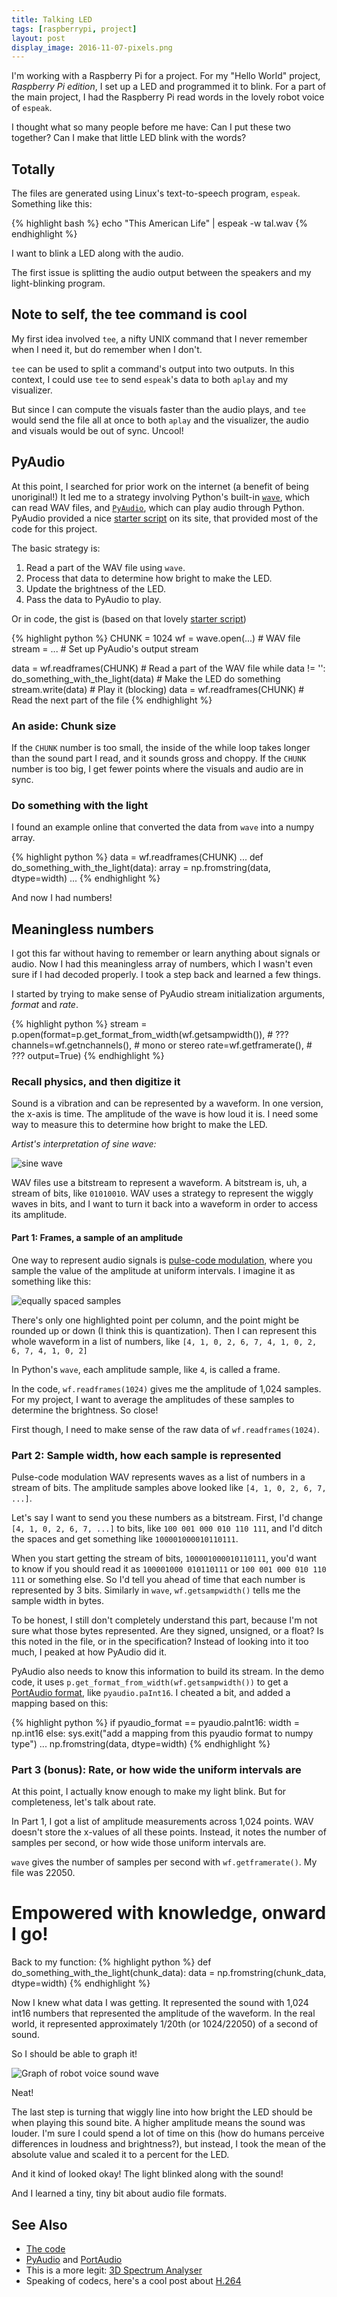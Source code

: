 ```yaml
---
title: Talking LED
tags: [raspberrypi, project]
layout: post
display_image: 2016-11-07-pixels.png
---
```


I'm working with a Raspberry Pi for a project. For my "Hello World"
project, _Raspberry Pi edition_, I set up a LED and programmed it to
blink.  For a part of the main project, I had the Raspberry Pi read
words in the lovely robot voice of `espeak`.

I thought what so many people before me have: Can I put these two
together? Can I make that little LED blink with the words?


## Totally

The files are generated using Linux's text-to-speech program,
`espeak`. Something like this:

{% highlight bash %}
echo "This American Life" | espeak -w tal.wav
{% endhighlight %}

I want to blink a LED along with the audio.

The first issue is splitting the audio output between the speakers and
my light-blinking program.

## Note to self, the tee command is cool

My first idea involved `tee`, a nifty UNIX command that I never
remember when I need it, but do remember when I don't.

`tee` can be used to split a command's output into two outputs.  In
this context, I could use `tee` to send `espeak`'s data to both `aplay`
and my visualizer.

But since I can compute the visuals faster than the audio plays, and
`tee` would send the file all at once to both `aplay` and the
visualizer, the audio and visuals would be out of sync. Uncool!

## PyAudio

At this point, I searched for prior work on the internet (a benefit of
being unoriginal!) It led me to a strategy involving Python's built-in
[`wave`](https://docs.python.org/2/library/wave.html), which can read
WAV files, and
[`PyAudio`](http://people.csail.mit.edu/hubert/pyaudio/), which can
play audio through Python. PyAudio provided a nice
[starter script](http://people.csail.mit.edu/hubert/pyaudio/) on its
site, that provided most of the code for this project.

The basic strategy is:

1. Read a part of the WAV file using `wave`.
2. Process that data to determine how bright to make the LED.
3. Update the brightness of the LED.
4. Pass the data to PyAudio to play.

Or in code, the gist is (based on that lovely
[starter script](http://people.csail.mit.edu/hubert/pyaudio/))

{% highlight python %}
CHUNK = 1024
wf = wave.open(...)  # WAV file
stream = ...  # Set up PyAudio's output stream

data = wf.readframes(CHUNK)  # Read a part of the WAV file
while data != '':
    do_something_with_the_light(data)  # Make the LED do something
    stream.write(data)  # Play it (blocking)
    data = wf.readframes(CHUNK)  # Read the next part of the file
{% endhighlight %}

### An aside: Chunk size

If the `CHUNK` number is too small, the inside of the while loop takes
longer than the sound part I read, and it sounds gross and choppy. If
the `CHUNK` number is too big, I get fewer points where the visuals
and audio are in sync.

### Do something with the light

I found an example online that converted the data from `wave` into a
numpy array.

{% highlight python %}
data = wf.readframes(CHUNK)
...
def do_something_with_the_light(data):
    array = np.fromstring(data, dtype=width)
    ...
{% endhighlight %}

And now I had numbers!

## Meaningless numbers

I got this far without having to remember or learn anything about
signals or audio.  Now I had this meaningless array of numbers, which
I wasn't even sure if I had decoded properly. I took a step back and
learned a few things.

I started by trying to make sense of PyAudio stream initialization
arguments, _format_ and _rate_.

{% highlight python %}
stream = p.open(format=p.get_format_from_width(wf.getsampwidth()),  # ???
                channels=wf.getnchannels(),  # mono or stereo
                rate=wf.getframerate(),  # ???
                output=True)
{% endhighlight %}


### Recall physics, and then digitize it

Sound is a vibration and can be represented by a waveform. In one
version, the x-axis is time. The amplitude of the wave is how loud it
is. I need some way to measure this to determine how bright to make
the LED.


_Artist's interpretation of sine wave:_

![sine wave](/assets/2016-11-07-squiggle.png)

WAV files use a bitstream to represent a waveform. A bitstream is, uh,
a stream of bits, like `01010010`. WAV uses a strategy to represent
the wiggly waves in bits, and I want to turn it back into a waveform
in order to access its amplitude.


#### Part 1: Frames, a sample of an amplitude

One way to represent audio signals is
[pulse-code modulation](https://en.wikipedia.org/wiki/Pulse-code_modulation),
where you sample the value of the amplitude at uniform intervals. I
imagine it as something like this:

![equally spaced samples](/assets/2016-11-07-pixels.png)

There's only one highlighted point per column, and the point might be
rounded up or down (I think this is quantization). Then I can
represent this whole waveform in a list of numbers, like
`[4, 1, 0, 2, 6, 7, 4, 1, 0, 2, 6, 7, 4, 1, 0, 2]`

In Python's `wave`, each amplitude sample, like `4`, is called a frame.

In the code, `wf.readframes(1024)` gives me the amplitude of
1,024 samples.  For my project, I want to average the amplitudes of
these samples to determine the brightness. So close!

First though, I need to make sense of the raw data of
`wf.readframes(1024)`.

### Part 2: Sample width, how each sample is represented

Pulse-code modulation WAV represents waves as a list of numbers in
a stream of bits. The amplitude samples above looked like
`[4, 1, 0, 2, 6, 7, ...]`.

Let's say I want to send you these numbers as a bitstream. First, I'd
change `[4, 1, 0, 2, 6, 7, ...]` to bits, like `100 001 000 010 110 111`, and I'd
ditch the spaces and get something like `100001000010110111`.

When you start getting the stream of bits, `100001000010110111`, you'd want to
know if you should read it as
`100001000 010110111` or
`100 001 000 010 110 111` or something else.
So I'd tell you ahead of time that each number
is represented by 3 bits. Similarly in `wave`, `wf.getsampwidth()` tells me the sample width in bytes.

To be honest, I still don't completely understand this part, because
I'm not sure what those bytes represented. Are they signed,
unsigned, or a float? Is this noted in the file, or in the
specification? Instead of looking into it too much, I peaked at how
PyAudio did it.

PyAudio also needs to know this information to build its stream. In
the demo code, it uses `p.get_format_from_width(wf.getsampwidth())` to
get a [PortAudio format](http://portaudio.com/docs/v19-doxydocs/portaudio_8h.html#a4582d93c2c2e60e12be3d74c5fe00b96),
like `pyaudio.paInt16`. I cheated a bit, and added a mapping based on this:

{% highlight python %}
if pyaudio_format == pyaudio.paInt16:
    width = np.int16
else:
    sys.exit("add a mapping from this pyaudio format to numpy type")
...
np.fromstring(data, dtype=width)
{% endhighlight %}


### Part 3 (bonus): Rate, or how wide the uniform intervals are

At this point, I actually know enough to make my light blink. But for
completeness, let's talk about rate.

In Part 1, I got a list of amplitude measurements across 1,024
points. WAV doesn't store the x-values of all these points. Instead, it
notes the number of samples per second, or how wide those uniform
intervals are.

`wave` gives the number of samples per second with `wf.getframerate()`. My file was 22050.

# Empowered with knowledge, onward I go!

Back to my function:
{% highlight python %}
def do_something_with_the_light(chunk_data):
  data = np.fromstring(chunk_data, dtype=width)
{% endhighlight %}


Now I knew what data I was getting. It represented the sound with
1,024 int16 numbers that represented the amplitude of the waveform.
In the real world, it represented approximately 1/20th (or 1024/22050)
of a second of sound.

So I should be able to graph it!

![Graph of robot voice sound wave](/assets/2016-11-07-real.png)

Neat!

The last step is turning that wiggly line into how bright the LED
should be when playing this sound bite. A higher amplitude means the
sound was louder. I'm sure I could spend a lot of time on this (how do
humans perceive differences in loudness and brightness?), but instead,
I took the mean of the absolute value and scaled it to a percent for
the LED.

And it kind of looked okay! The light blinked along with the sound!

And I learned a tiny, tiny bit about audio file formats.


## See Also
* [The code](https://github.com/jessstringham/raspberrypi/blob/master/talking_led.py)
* [PyAudio](http://people.csail.mit.edu/hubert/pyaudio/) and [PortAudio](http://www.portaudio.com)
* This is a more legit: [3D Spectrum Analyser](https://www.youtube.com/watch?v=Vn39txtVIHc)
* Speaking of codecs, here's a cool post about [H.264](https://sidbala.com/h-264-is-magic/)
